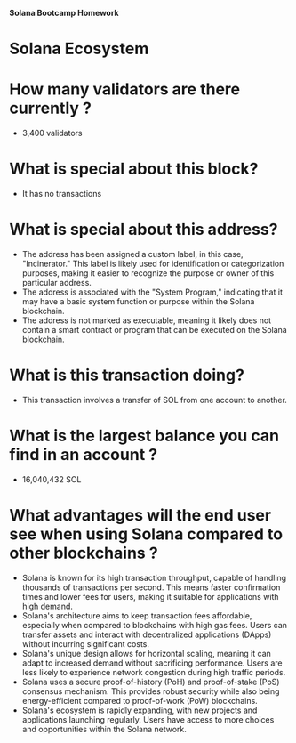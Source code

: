 **Solana Bootcamp Homework**

# Solana Ecosystem

# How many validators are there currently ?

- 3,400 validators



# What is special about this block?

- It has no transactions



# What is special about this address?

- The address has been assigned a custom label, in this case, "Incinerator." This label is likely used for identification or categorization purposes, making it easier to recognize the purpose or owner of this particular address.
- The address is associated with the "System Program," indicating that it may have a basic system function or purpose within the Solana blockchain.
- The address is not marked as executable, meaning it likely does not contain a smart contract or program that can be executed on the Solana blockchain.



# What is this transaction doing?

- This transaction involves a transfer of SOL from one account to another.



# What is the largest balance you can find in an account ?

- 16,040,432 SOL



# What advantages will the end user see when using Solana compared to other blockchains ?

- Solana is known for its high transaction throughput, capable of handling thousands of transactions per second. This means faster confirmation times and lower fees for users, making it suitable for applications with high demand.
- Solana's architecture aims to keep transaction fees affordable, especially when compared to blockchains with high gas fees. Users can transfer assets and interact with decentralized applications (DApps) without incurring significant costs.
- Solana's unique design allows for horizontal scaling, meaning it can adapt to increased demand without sacrificing performance. Users are less likely to experience network congestion during high traffic periods.
- Solana uses a secure proof-of-history (PoH) and proof-of-stake (PoS) consensus mechanism. This provides robust security while also being energy-efficient compared to proof-of-work (PoW) blockchains.
- Solana's ecosystem is rapidly expanding, with new projects and applications launching regularly. Users have access to more choices and opportunities within the Solana network.